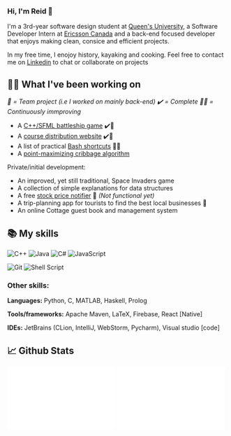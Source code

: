 ### Hi, I'm Reid 👋

I'm a 3rd-year software design student at [Queen's University](https://www.queensu.ca/), a Software Developer Intern at [Ericsson Canada](https://www.ericsson.com/en/about-us/company-facts/ericsson-worldwide/canada) and a back-end focused developer that enjoys making clean, consice and efficient projects.

In my free time, I enojoy history, kayaking and cooking. Feel free to contact me on [Linkedin](https://www.linkedin.com/in/reid-moffat) to chat or collaborate on projects

## 👨‍💻 What I've been working on
*🤝 = Team project (i.e I worked on mainly back-end) ✔️ = Complete 👨‍💻 = Continuously immproving*

* A [C++/SFML battleship game](https://github.com/reid-moffat/battleship) ✔️🤝
* A [course distribution website](https://qubirdhunter.com/) ✔️🤝
* A list of practical [Bash shortcuts](https://github.com/reid-moffat/bash-shortcuts) 👨‍💻
* A [point-maximizing cribbage algorithm](https://github.com/reid-moffat/cribbage-strategy)

Private/initial development:
* An improved, yet still traditional, Space Invaders game
* A collection of simple explanations for data structures
* A free [stock price notifier](https://reid-moffat.github.io/stock-alert/) 🤝 *(Not functional yet)*
* A trip-planning app for tourists to find the best local businesses 🤝
* An online Cottage guest book and management system

## 📚 My skills

![C++](https://img.shields.io/badge/c++-%2300599C.svg?style=for-the-badge&logo=c%2B%2B&logoColor=white) ![Java](https://img.shields.io/badge/java-%23ED8B00.svg?style=for-the-badge&logo=java&logoColor=white) ![C#](https://img.shields.io/badge/c%23-%23239120.svg?style=for-the-badge&logo=c-sharp&logoColor=white) ![JavaScript](https://img.shields.io/badge/javascript-%23323330.svg?style=for-the-badge&logo=javascript&logoColor=%23F7DF1E)

![Git](https://img.shields.io/badge/git-%23F05033.svg?style=for-the-badge&logo=git&logoColor=white) ![Shell Script](https://img.shields.io/badge/shell_script-%23121011.svg?style=for-the-badge&logo=gnu-bash&logoColor=white)

### Other skills:
**Languages:** Python, C, MATLAB, Haskell, Prolog

**Tools/frameworks:** Apache Maven, LaTeX, Firebase, React [Native]

**IDEs:** JetBrains (CLion, IntelliJ, WebStorm, Pycharm), Visual studio [code]

## 📈 Github Stats

<!-- <p align="center">
    <img align="centre" src="https://github-profile-trophy.vercel.app/?username=reid-moffat&theme=chalk&column=7&rank=SECRET,SSS,SS,S,AAA,AA,A,B,C">
</p> -->

<div text-align="center">
    <img style="display: inline-block; margin-left: auto; margin-right: auto; width: 49%" src="https://github.com/reid-moffat/fancy-github-stats/blob/master/generated/overview.svg">
    <img style="display: inline-block; margin-left: auto; margin-right: auto; width: 49%" src="https://github.com/reid-moffat/fancy-github-stats/blob/master/generated/languages.svg">
</div>

